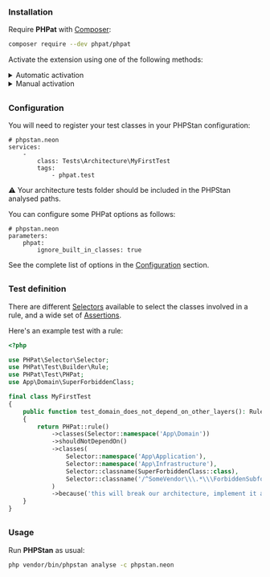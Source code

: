 ### Installation

Require **PHPat** with [Composer](https://getcomposer.org/):
```bash
composer require --dev phpat/phpat
```

Activate the extension using one of the following methods:

<details>
  <summary>Automatic activation</summary>

```bash
composer require --dev phpstan/extension-installer
```
</details>

<details>
  <summary>Manual activation</summary>

```neon
# phpstan.neon
includes:
    - vendor/phpat/phpat/extension.neon
```
</details>

<h2></h2>

### Configuration

You will need to register your test classes in your PHPStan configuration:
```neon
# phpstan.neon
services:
    -
        class: Tests\Architecture\MyFirstTest
        tags:
            - phpat.test
```
⚠️ Your architecture tests folder should be included in the PHPStan analysed paths.

You can configure some PHPat options as follows:
```neon
# phpstan.neon
parameters:
    phpat:
        ignore_built_in_classes: true
```

See the complete list of options in the [Configuration](documentation/configuration.md) section.
<br />

<h2></h2>

### Test definition

There are different [Selectors](doc/SELECTORS.md) available to select the classes involved in a rule, and a wide set of [Assertions](doc/ASSERTIONS.md).

Here's an example test with a rule:

```php
<?php

use PHPat\Selector\Selector;
use PHPat\Test\Builder\Rule;
use PHPat\Test\PHPat;
use App\Domain\SuperForbiddenClass;

final class MyFirstTest
{
    public function test_domain_does_not_depend_on_other_layers(): Rule
    {
        return PHPat::rule()
            ->classes(Selector::namespace('App\Domain'))
            ->shouldNotDependOn()
            ->classes(
                Selector::namespace('App\Application'),
                Selector::namespace('App\Infrastructure'),
                Selector::classname(SuperForbiddenClass::class),
                Selector::classname('/^SomeVendor\\\.*\\\ForbiddenSubfolder\\\.*/', true)
            )
            ->because('this will break our architecture, implement it another way! see /docs/howto.md');
    }
}
```

<h2></h2>

### Usage

Run **PHPStan** as usual:
```bash
php vendor/bin/phpstan analyse -c phpstan.neon
```

